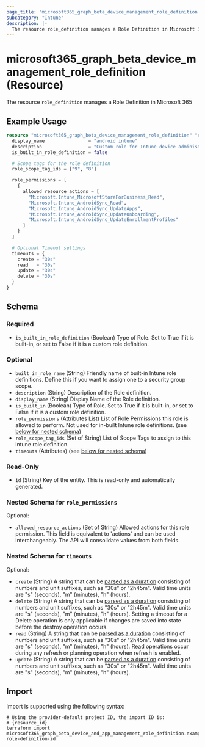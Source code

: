 ```yaml
---
page_title: "microsoft365_graph_beta_device_management_role_definition Resource - microsoft365"
subcategory: "Intune"
description: |-
  The resource role_definition manages a Role Definition in Microsoft 365
---
```


# microsoft365_graph_beta_device_management_role_definition (Resource)

The resource `role_definition` manages a Role Definition in Microsoft 365

## Example Usage

```terraform
resource "microsoft365_graph_beta_device_management_role_definition" "example" {
  display_name                = "android intune"
  description                 = "Custom role for Intune device administration with limited permissions"
  is_built_in_role_definition = false

  # Scope tags for the role definition
  role_scope_tag_ids = ["9", "8"]

  role_permissions = [
    {
      allowed_resource_actions = [
        "Microsoft.Intune_MicrosoftStoreForBusiness_Read",
        "Microsoft.Intune_AndroidSync_Read",
        "Microsoft.Intune_AndroidSync_UpdateApps",
        "Microsoft.Intune_AndroidSync_UpdateOnboarding",
        "Microsoft.Intune_AndroidSync_UpdateEnrollmentProfiles"
      ]
    }
  ]

  # Optional Timeout settings  
  timeouts = {
    create = "30s"
    read   = "30s"
    update = "30s"
    delete = "30s"
  }
}
```

<!-- schema generated by tfplugindocs -->
## Schema

### Required

- `is_built_in_role_definition` (Boolean) Type of Role. Set to True if it is built-in, or set to False if it is a custom role definition.

### Optional

- `built_in_role_name` (String) Friendly name of built-in Intune role definitions. Define this if you want to assign one to a security group scope.
- `description` (String) Description of the Role definition.
- `display_name` (String) Display Name of the Role definition.
- `is_built_in` (Boolean) Type of Role. Set to True if it is built-in, or set to False if it is a custom role definition.
- `role_permissions` (Attributes List) List of Role Permissions this role is allowed to perform. Not used for in-built Intune role definitions. (see [below for nested schema](#nestedatt--role_permissions))
- `role_scope_tag_ids` (Set of String) List of Scope Tags to assign to this intune role definition.
- `timeouts` (Attributes) (see [below for nested schema](#nestedatt--timeouts))

### Read-Only

- `id` (String) Key of the entity. This is read-only and automatically generated.

<a id="nestedatt--role_permissions"></a>
### Nested Schema for `role_permissions`

Optional:

- `allowed_resource_actions` (Set of String) Allowed actions for this role permission. This field is equivalent to 'actions' and can be used interchangeably. The API will consolidate values from both fields.


<a id="nestedatt--timeouts"></a>
### Nested Schema for `timeouts`

Optional:

- `create` (String) A string that can be [parsed as a duration](https://pkg.go.dev/time#ParseDuration) consisting of numbers and unit suffixes, such as "30s" or "2h45m". Valid time units are "s" (seconds), "m" (minutes), "h" (hours).
- `delete` (String) A string that can be [parsed as a duration](https://pkg.go.dev/time#ParseDuration) consisting of numbers and unit suffixes, such as "30s" or "2h45m". Valid time units are "s" (seconds), "m" (minutes), "h" (hours). Setting a timeout for a Delete operation is only applicable if changes are saved into state before the destroy operation occurs.
- `read` (String) A string that can be [parsed as a duration](https://pkg.go.dev/time#ParseDuration) consisting of numbers and unit suffixes, such as "30s" or "2h45m". Valid time units are "s" (seconds), "m" (minutes), "h" (hours). Read operations occur during any refresh or planning operation when refresh is enabled.
- `update` (String) A string that can be [parsed as a duration](https://pkg.go.dev/time#ParseDuration) consisting of numbers and unit suffixes, such as "30s" or "2h45m". Valid time units are "s" (seconds), "m" (minutes), "h" (hours).

## Import

Import is supported using the following syntax:

```shell
# Using the provider-default project ID, the import ID is:
# {resource_id}
terraform import microsoft365_graph_beta_device_and_app_management_role_definition.example role-definition-id
```

